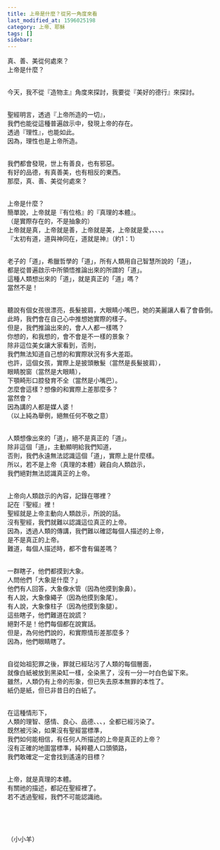 ```yaml
---
title: 上帝是什麼？從另一角度來看
last_modified_at: 1596025198
category: 上帝、耶穌
tags: []
sidebar: 
---
```


<p>真、善、美從何處來？<br/>
上帝是什麼？</p>
<p><br/>
今天，我不從『造物主』角度來探討，我要從『美好的德行』來探討。</p>
<p><br/>
聖經明言，透過『上帝所造的一切』，<br/>
我們也能從這種普遍啟示中，發現上帝的存在。<br/>
透過『理性』，也能如此。<br/>
因為，理性也是上帝所造。</p>
<p><br/>
我們都會發現，世上有善良，也有邪惡。<br/>
有好的品德，有真善美，也有相反的東西。<br/>
那麼，真、善、美從何處來？</p>
<p><br/>
上帝是什麼？<br/>
簡單說，上帝就是『有位格』的『真理的本體』。<br/>
（是實際存在的，不是抽象的）<br/>
上帝就是真，上帝就是善，上帝就是美，上帝就是愛，、、、。<br/>
『太初有道，道與神同在，道就是神』（約1：1）</p>
<p><br/>
老子的「道」，希臘哲學的「道」，所有人類用自己智慧所說的「道」，<br/>
都是從普遍啟示中所領悟推論出來的所謂的「道」。<br/>
這種人類想出來的「道」，就是真正的「道」嗎？<br/>
當然不是！</p>
<p><br/>
聽說有個女孩很漂亮，長髮披肩，大眼睛小嘴巴，她的美麗讓人看了會昏倒。<br/>
此時，我們會在自己心中推想她實際的樣子。<br/>
但是，我們推論出來的，會人人都一樣嗎？<br/>
你想的，和我想的，會不會是不一樣的景象？<br/>
除非這位美女讓大家看到，否則，<br/>
我們無法知道自己想的和實際狀況有多大差距。<br/>
也許，這個女孩，實際上是披頭散髮（當然是長髮披肩），<br/>
眼睛脫窗（當然是大眼睛），<br/>
下顎畸形口腔發育不全（當然是小嘴巴）。<br/>
怎麼會這樣？想像的和實際上差那麼多？<br/>
當然會？<br/>
因為講的人都是媒人婆！<br/>
（以上純為舉例，絕無任何不敬之意）</p>
<p><br/>
人類想像出來的「道」，絕不是真正的「道」。<br/>
除非這個「道」，主動顯明給我們知道，<br/>
否則，我們永遠無法認識這個「道」，實際上是什麼樣。<br/>
所以，若不是上帝（真理的本體）親自向人類啟示，<br/>
我們絕對無法認識真正的上帝。</p>
<p><br/>
上帝向人類啟示的內容，記錄在哪裡？<br/>
記在『聖經』裡！<br/>
聖經就是上帝主動向人類啟示，所說的話。<br/>
沒有聖經，我們就難以認識這位真正的上帝。<br/>
因為，透過人類的傳講，我們難以確認每個人描述的上帝，<br/>
是不是真正的上帝。<br/>
難道，每個人描述時，都不會有偏差嗎？</p>
<p><br/>
一群瞎子，他們都摸到大象。<br/>
人問他們「大象是什麼？」<br/>
他們有人回答，大象像水管（因為他摸到象鼻）。<br/>
有人說，大象像繩子（因為他摸到象尾）。<br/>
有人說，大象像柱子（因為他摸到象腿）。<br/>
這些瞎子，他們難道在說謊？<br/>
絕對不是！他們每個都在說實話。<br/>
但是，為何他們說的，和實際情形差那麼多？<br/>
因為，他們眼睛瞎了。</p>
<p><br/>
自從始祖犯罪之後，罪就已經玷污了人類的每個層面，<br/>
就像白紙被放到黑染缸一樣，全染黑了，沒有一分一吋白色留下來。<br/>
雖然，人類仍有上帝的形象，但已失去原本無罪的本性了。<br/>
紙仍是紙，但已非昔日的白紙了。</p>
<p><br/>
在這種情形下，<br/>
人類的理智、感情、良心、品德、、、，全都已經污染了。<br/>
既然被污染，如果沒有聖經當標準，<br/>
我們如何能相信，有任何人所描述的上帝是真正的上帝？<br/>
沒有正確的地圖當標準，純粹聽人口頭領路，<br/>
我們敢確定一定會找到遙遠的目標？</p>
<p><br/>
上帝，就是真理的本體。<br/>
有關祂的描述，都記在聖經裡了。<br/>
若不透過聖經，我們不可能認識祂。</p>
<p> </p>
<p> </p>
<p>（小小羊）</p>
